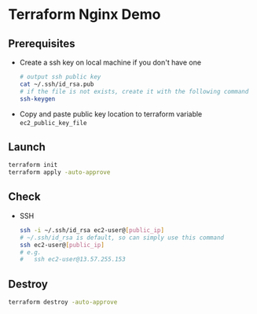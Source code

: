 # Terraform Nginx Demo

## Prerequisites
- Create a ssh key on local machine if you don't have one
  ```sh
  # output ssh public key
  cat ~/.ssh/id_rsa.pub
  # if the file is not exists, create it with the following command
  ssh-keygen
  ```
- Copy and paste public key location to terraform variable `ec2_public_key_file`

## Launch
```sh
terraform init
terraform apply -auto-approve
```

## Check
- SSH
  ```sh
  ssh -i ~/.ssh/id_rsa ec2-user@[public_ip]
  # ~/.ssh/id_rsa is default, so can simply use this command
  ssh ec2-user@[public_ip]
  # e.g.
  #   ssh ec2-user@13.57.255.153
  ```

## Destroy
```sh
terraform destroy -auto-approve
```